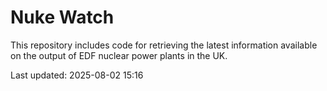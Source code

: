 # Nuke Watch

This repository includes code for retrieving the latest information available on the output of EDF nuclear power plants in the UK.

Last updated: 2025-08-02 15:16